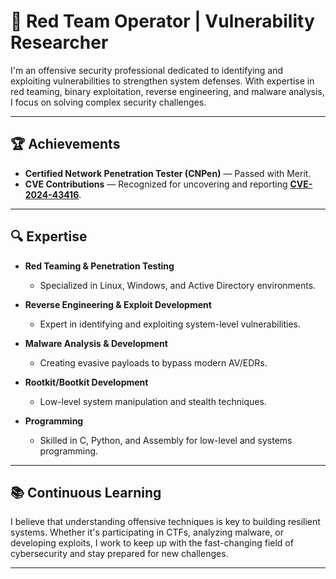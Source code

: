 # 👾 Red Team Operator | Vulnerability Researcher

I'm an offensive security professional dedicated to identifying and exploiting vulnerabilities to strengthen system defenses. With expertise in red teaming, binary exploitation, reverse engineering, and malware analysis, I focus on solving complex security challenges.

---

## 🏆 Achievements  
- **Certified Network Penetration Tester (CNPen)** — Passed with Merit.  
- **CVE Contributions** — Recognized for uncovering and reporting **[CVE-2024-43416](https://www.cve.org/CVERecord?id=CVE-2024-43416)**.  

---

## 🔍 Expertise  

- **Red Teaming & Penetration Testing**  
  - Specialized in Linux, Windows, and Active Directory environments.  

- **Reverse Engineering & Exploit Development**  
  - Expert in identifying and exploiting system-level vulnerabilities.

- **Malware Analysis & Development**  
  - Creating evasive payloads to bypass modern AV/EDRs.  

- **Rootkit/Bootkit Development**  
  - Low-level system manipulation and stealth techniques.  

- **Programming**  
  - Skilled in C, Python, and Assembly for low-level and systems programming.  

---

## 📚 Continuous Learning  
I believe that understanding offensive techniques is key to building resilient systems. Whether it's participating in CTFs, analyzing malware, or developing exploits, I work to keep up with the fast-changing field of cybersecurity and stay prepared for new challenges.

---
